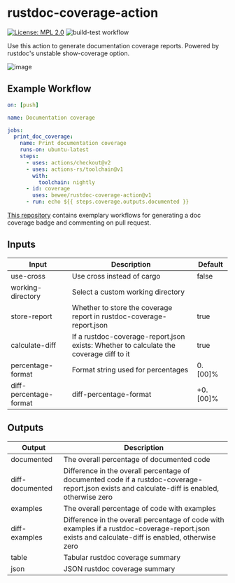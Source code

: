 # rustdoc-coverage-action

[![License: MPL 2.0](https://img.shields.io/badge/License-MPL_2.0-brightgreen.svg)](https://opensource.org/licenses/MPL-2.0)
![build-test workflow](https://github.com/bewee/rustdoc-coverage-action/actions/workflows/test.yml/badge.svg)

Use this action to generate documentation coverage reports. Powered by rustdoc's unstable show-coverage option.

![image](https://user-images.githubusercontent.com/44091658/153731739-7eb8fc55-82aa-4cc6-9da2-a9e1011ca0b0.png)

## Example Workflow

```yml
on: [push]

name: Documentation coverage

jobs:
  print_doc_coverage:
    name: Print documentation coverage
    runs-on: ubuntu-latest
    steps:
      - uses: actions/checkout@v2
      - uses: actions-rs/toolchain@v1
        with:
          toolchain: nightly
      - id: coverage
        uses: bewee/rustdoc-coverage-action@v1
      - run: echo ${{ steps.coverage.outputs.documented }}
```

[This repository](https://github.com/bewee/rustdoc-coverage-action-example) contains exemplary workflows for generating a doc coverage badge and commenting on pull request.

## Inputs

|Input|Description|Default|
|--|--|--|
|use-cross|Use cross instead of cargo|false|
|working-directory|Select a custom working directory||
|store-report|Whether to store the coverage report in rustdoc-coverage-report.json|true|
|calculate-diff|If a rustdoc-coverage-report.json exists: Whether to calculate the coverage diff to it|true|
|percentage-format|Format string used for percentages|0.[00]%|
|diff-percentage-format|diff-percentage-format|+0.[00]%|

## Outputs

|Output|Description|
|--|--|
|documented|The overall percentage of documented code|
|diff-documented|Difference in the overall percentage of documented code if a rustdoc-coverage-report.json exists and calculate-diff is enabled, otherwise zero|
|examples|The overall percentage of code with examples|
|diff-examples|Difference in the overall percentage of code with examples if a rustdoc-coverage-report.json exists and calculate-diff is enabled, otherwise zero|
|table|Tabular rustdoc coverage summary|
|json|JSON rustdoc coverage summary|
